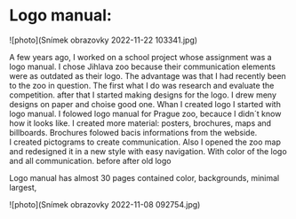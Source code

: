 # Logo manual: 
![photo](Snímek obrazovky 2022-11-22 103341.jpg) 








A few years ago, I worked on a school project whose assignment was a logo manual. I chose Jihlava zoo because their communication elements were as outdated as their logo. The advantage was that I had recently been to the zoo in question.
The first what I do was research and evaluate the competition. after that I started making designs for the logo. I drew  meny designs on paper and choise good one. 
Whan I created logo I started with logo manual. I folowed logo manual for Prague zoo, becauce I didn´t know how it looks like. 
I created more material: posters, brochures, maps and billboards. Brochures folowed bacis informations from the webside.  
I created pictograms to create communication. Also I opened the zoo map and redesigned it in a new style with easy navigation. With color of the logo and all communication. 
  before  after  old logo

 
Logo manual has almost 30 pages contained color, backgrounds, minimal largest, 

![photo](Snímek obrazovky 2022-11-08 092754.jpg) 
